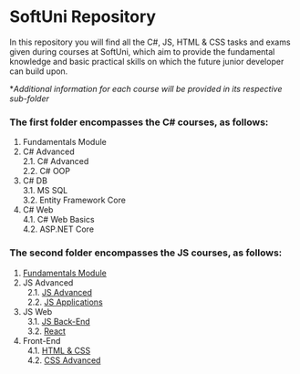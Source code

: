 # SoftUni Repository

In this repository you will find all the C#, JS, HTML & CSS tasks and exams given during courses at SoftUni, which aim to provide the fundamental knowledge and basic practical skills on which the future junior developer can build upon.   


**Additional information for each course will be provided in its respective sub-folder*  


### The first folder encompasses the C# courses, as follows:
1. Fundamentals Module
2. C# Advanced  
     2.1. C# Advanced  
     2.2. C# OOP  
3. C# DB  
     3.1. MS SQL  
     3.2. Entity Framework Core  
4. C# Web  
     4.1. C# Web Basics  
     4.2. ASP.NET Core  

  
### The second folder encompasses the JS courses, as follows:
1. [Fundamentals Module](https://github.com/Tony-Ivanova/SoftUni/tree/main/JS%20Courses/01.%20Fundamentals%20Module)  
2. JS Advanced  
&nbsp;&nbsp;2.1. [JS Advanced](https://github.com/Tony-Ivanova/SoftUni/tree/main/JS%20Courses/02.01.%20JS%20Advanced)    
&nbsp;&nbsp;2.2. [JS Applications](https://github.com/Tony-Ivanova/SoftUni/tree/main/JS%20Courses/02.02.%20JS%20Applications)    
3. JS Web  
&nbsp;&nbsp;3.1. [JS Back-End](https://github.com/Tony-Ivanova/SoftUni/tree/main/JS%20Courses/03.01.%20Js%20Back-End)    
&nbsp;&nbsp;3.2. [React](https://github.com/Tony-Ivanova/SoftUni/tree/main/JS%20Courses/03.02.%20React)    
4. Front-End  
&nbsp;&nbsp;4.1. [HTML & CSS](https://github.com/Tony-Ivanova/SoftUni/tree/main/JS%20Courses/04.01.%20HTML%20%26%20CSS)    
&nbsp;&nbsp;4.2. [CSS Advanced](https://github.com/Tony-Ivanova/SoftUni/tree/main/JS%20Courses/04.02.%20CSS%20Advanced)  
    
